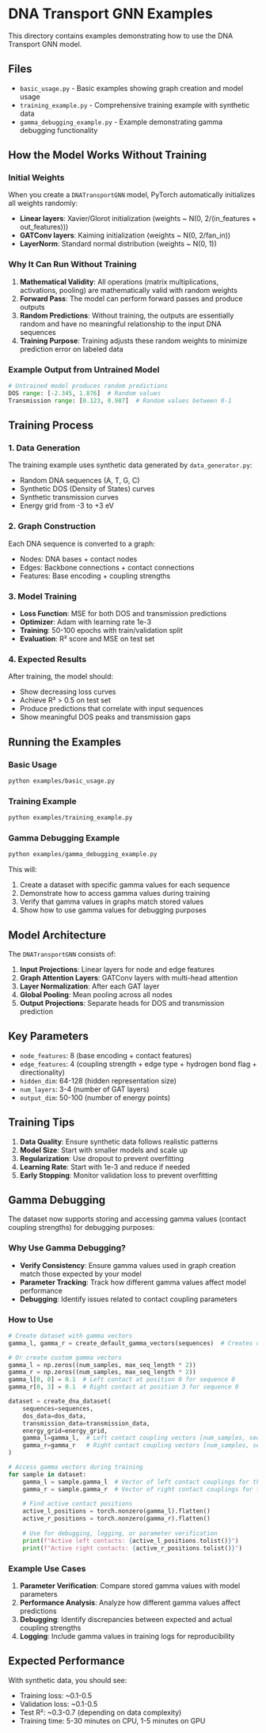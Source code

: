 # DNA Transport GNN Examples

This directory contains examples demonstrating how to use the DNA Transport GNN model.

## Files

- `basic_usage.py` - Basic examples showing graph creation and model usage
- `training_example.py` - Comprehensive training example with synthetic data
- `gamma_debugging_example.py` - Example demonstrating gamma debugging functionality

## How the Model Works Without Training

### Initial Weights
When you create a `DNATransportGNN` model, PyTorch automatically initializes all weights randomly:

- **Linear layers**: Xavier/Glorot initialization (weights ~ N(0, 2/(in_features + out_features)))
- **GATConv layers**: Kaiming initialization (weights ~ N(0, 2/fan_in))
- **LayerNorm**: Standard normal distribution (weights ~ N(0, 1))

### Why It Can Run Without Training
1. **Mathematical Validity**: All operations (matrix multiplications, activations, pooling) are mathematically valid with random weights
2. **Forward Pass**: The model can perform forward passes and produce outputs
3. **Random Predictions**: Without training, the outputs are essentially random and have no meaningful relationship to the input DNA sequences
4. **Training Purpose**: Training adjusts these random weights to minimize prediction error on labeled data

### Example Output from Untrained Model
```python
# Untrained model produces random predictions
DOS range: [-2.345, 1.876]  # Random values
Transmission range: [0.123, 0.987]  # Random values between 0-1
```

## Training Process

### 1. Data Generation
The training example uses synthetic data generated by `data_generator.py`:
- Random DNA sequences (A, T, G, C)
- Synthetic DOS (Density of States) curves
- Synthetic transmission curves
- Energy grid from -3 to +3 eV

### 2. Graph Construction
Each DNA sequence is converted to a graph:
- Nodes: DNA bases + contact nodes
- Edges: Backbone connections + contact connections
- Features: Base encoding + coupling strengths

### 3. Model Training
- **Loss Function**: MSE for both DOS and transmission predictions
- **Optimizer**: Adam with learning rate 1e-3
- **Training**: 50-100 epochs with train/validation split
- **Evaluation**: R² score and MSE on test set

### 4. Expected Results
After training, the model should:
- Show decreasing loss curves
- Achieve R² > 0.5 on test set
- Produce predictions that correlate with input sequences
- Show meaningful DOS peaks and transmission gaps

## Running the Examples

### Basic Usage
```bash
python examples/basic_usage.py
```

### Training Example
```bash
python examples/training_example.py
```

### Gamma Debugging Example
```bash
python examples/gamma_debugging_example.py
```

This will:
1. Create a dataset with specific gamma values for each sequence
2. Demonstrate how to access gamma values during training
3. Verify that gamma values in graphs match stored values
4. Show how to use gamma values for debugging purposes

## Model Architecture

The `DNATransportGNN` consists of:

1. **Input Projections**: Linear layers for node and edge features
2. **Graph Attention Layers**: GATConv layers with multi-head attention
3. **Layer Normalization**: After each GAT layer
4. **Global Pooling**: Mean pooling across all nodes
5. **Output Projections**: Separate heads for DOS and transmission prediction

## Key Parameters

- `node_features`: 8 (base encoding + contact features)
- `edge_features`: 4 (coupling strength + edge type + hydrogen bond flag + directionality)
- `hidden_dim`: 64-128 (hidden representation size)
- `num_layers`: 3-4 (number of GAT layers)
- `output_dim`: 50-100 (number of energy points)

## Training Tips

1. **Data Quality**: Ensure synthetic data follows realistic patterns
2. **Model Size**: Start with smaller models and scale up
3. **Regularization**: Use dropout to prevent overfitting
4. **Learning Rate**: Start with 1e-3 and reduce if needed
5. **Early Stopping**: Monitor validation loss to prevent overfitting

## Gamma Debugging

The dataset now supports storing and accessing gamma values (contact coupling strengths) for debugging purposes:

### Why Use Gamma Debugging?
- **Verify Consistency**: Ensure gamma values used in graph creation match those expected by your model
- **Parameter Tracking**: Track how different gamma values affect model performance
- **Debugging**: Identify issues related to contact coupling parameters

### How to Use
```python
# Create dataset with gamma vectors
gamma_l, gamma_r = create_default_gamma_vectors(sequences)  # Creates default vectors

# Or create custom gamma vectors
gamma_l = np.zeros((num_samples, max_seq_length * 2))
gamma_r = np.zeros((num_samples, max_seq_length * 2))
gamma_l[0, 0] = 0.1  # Left contact at position 0 for sequence 0
gamma_r[0, 3] = 0.1  # Right contact at position 3 for sequence 0

dataset = create_dna_dataset(
    sequences=sequences,
    dos_data=dos_data,
    transmission_data=transmission_data,
    energy_grid=energy_grid,
    gamma_l=gamma_l,  # Left contact coupling vectors [num_samples, seq_length * 2]
    gamma_r=gamma_r   # Right contact coupling vectors [num_samples, seq_length * 2]
)

# Access gamma vectors during training
for sample in dataset:
    gamma_l = sample.gamma_l  # Vector of left contact couplings for this sequence
    gamma_r = sample.gamma_r  # Vector of right contact couplings for this sequence
    
    # Find active contact positions
    active_l_positions = torch.nonzero(gamma_l).flatten()
    active_r_positions = torch.nonzero(gamma_r).flatten()
    
    # Use for debugging, logging, or parameter verification
    print(f"Active left contacts: {active_l_positions.tolist()}")
    print(f"Active right contacts: {active_r_positions.tolist()}")
```

### Example Use Cases
1. **Parameter Verification**: Compare stored gamma values with model parameters
2. **Performance Analysis**: Analyze how different gamma values affect predictions
3. **Debugging**: Identify discrepancies between expected and actual coupling strengths
4. **Logging**: Include gamma values in training logs for reproducibility

## Expected Performance

With synthetic data, you should see:
- Training loss: ~0.1-0.5
- Validation loss: ~0.1-0.5
- Test R²: ~0.3-0.7 (depending on data complexity)
- Training time: 5-30 minutes on CPU, 1-5 minutes on GPU